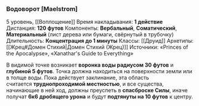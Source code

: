 ### Водоворот [Maelstrom]

5 уровень, [[Воплощение]]
Время накладывания: **1 действие**
Дистанция: **120 футов**
Компоненты: **Вербальный**, **Соматический**, **Материальный** (лист дерева или бумаги, свёрнутый в трубочку)
Длительность: **Концентрация до 1 минуты**
Классы: [[Друид]]
Архетипы: [[Жрец#Домен Стихий|Домен Стихий (Жрец)]]
Источники: «Princes of the Apocalypse», «Xanathar's Guide to Everything»

В видимой точке возникает **воронка воды радиусом 30 футов** и **глубиной 5 футов**. Точка должна находиться на поверхности земли или в толще воды. Пока действует заклинание, эта область считается **труднопроходимой местностью**, и все существа, начинающие в ней ход, должны преуспеть в **спасброске Силы**, иначе получат **6к6 дробящего урона** и будут **подтянуты на 10 футов** к центру.